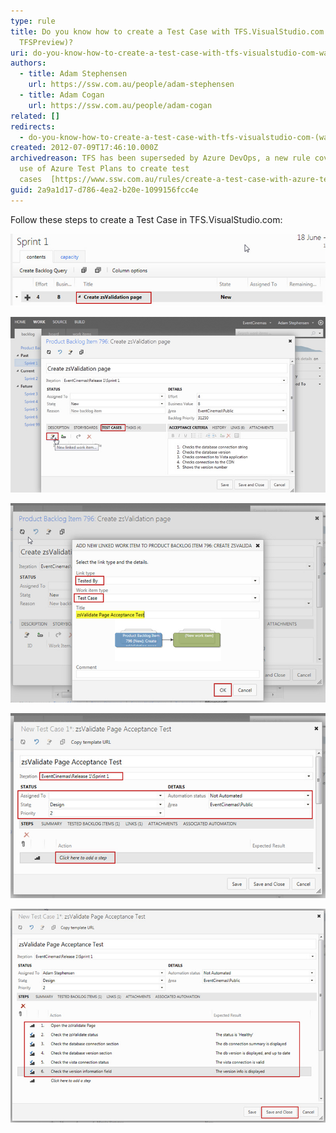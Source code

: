 ```yaml
---
type: rule
title: Do you know how to create a Test Case with TFS.VisualStudio.com (was
  TFSPreview)?
uri: do-you-know-how-to-create-a-test-case-with-tfs-visualstudio-com-was-tfspreview
authors:
  - title: Adam Stephensen
    url: https://ssw.com.au/people/adam-stephensen
  - title: Adam Cogan
    url: https://ssw.com.au/people/adam-cogan
related: []
redirects:
  - do-you-know-how-to-create-a-test-case-with-tfs-visualstudio-com-(was-tfspreview)
created: 2012-07-09T17:46:10.000Z
archivedreason: TFS has been superseded by Azure DevOps, a new rule covers the
  use of Azure Test Plans to create test
  cases  [https://www.ssw.com.au/rules/create-a-test-case-with-azure-test-plans](/create-a-test-case-with-azure-test-plans)
guid: 2a9a1d17-d786-4ea2-b20e-1099156fcc4e
---
```


Follow these steps to create a Test Case in TFS.VisualStudio.com:

<!--endintro-->

![Figure: Double click the Product Backlog Item that you want to create a Test Case for to open it](/rules/do-you-know-how-to-create-a-test-case-with-tfs-visualstudio-com-was-tfspreview/create-tc-1.jpg)

![Figure: Open the "TEST CASES" tab and click on the "New linked work item" button](/rules/do-you-know-how-to-create-a-test-case-with-tfs-visualstudio-com-was-tfspreview/create-tc-2.jpg)

![Figure: Ensure that the link type is 'Tested By', that the work item type is 'Test Case' and enter a title for the Test Case. Click OK](/rules/do-you-know-how-to-create-a-test-case-with-tfs-visualstudio-com-was-tfspreview/create-tc-3.jpg)

![Figure: Select the correct iteration, and update the Status and Details sections. Click on the 'Click here to add a step' and proceed to add the steps required to test the user story](/rules/do-you-know-how-to-create-a-test-case-with-tfs-visualstudio-com-was-tfspreview/create-tc-4.jpg)

![Figure: After entering each action, along with its expected result, click Save and Close](/rules/do-you-know-how-to-create-a-test-case-with-tfs-visualstudio-com-was-tfspreview/create-tc-5.jpg)

